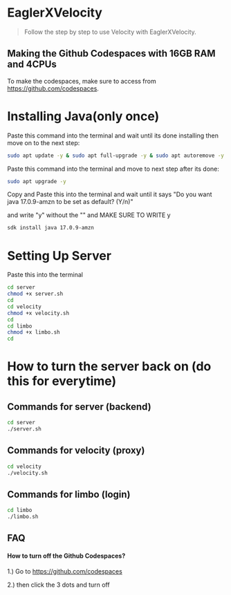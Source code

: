 # EaglerXVelocity
> Follow the step by step to use Velocity with EaglerXVelocity.

## Making the Github Codespaces with 16GB RAM and 4CPUs
To make the codespaces, make sure to access from https://github.com/codespaces.

# Installing Java(only once)
Paste this command into the terminal and wait until its done installing then move on to the next step:
```bash
sudo apt update -y & sudo apt full-upgrade -y & sudo apt autoremove -y & sudo apt auto-clean -y
```
Paste this command into the terminal and move to next step after its done:
```bash
sudo apt upgrade -y
```
Copy and Paste this into the terminal and wait until it says "Do you want java 17.0.9-amzn to be set as default? (Y/n)" 

and write "y" without the "" and MAKE SURE TO WRITE y
```bash
sdk install java 17.0.9-amzn
```

# Setting Up Server
 Paste this into the terminal
```bash
cd server
chmod +x server.sh
cd
cd velocity
chmod +x velocity.sh
cd
cd limbo
chmod +x limbo.sh
cd
```
# How to turn the server back on (do this for everytime)
## Commands for server (backend)
```bash
cd server
./server.sh
```
## Commands for velocity (proxy)
```bash
cd velocity
./velocity.sh
```
## Commands for limbo (login)
```bash
cd limbo
./limbo.sh
```
## FAQ

#### How to turn off the Github Codespaces?

1.) Go to https://github.com/codespaces

2.) then click the 3 dots and turn off

